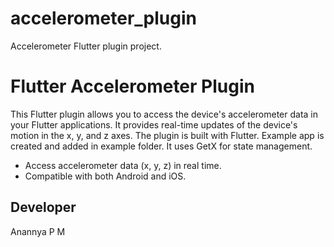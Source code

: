 # accelerometer_plugin

Accelerometer Flutter plugin project.

# Flutter Accelerometer Plugin

This Flutter plugin allows you to access the device's accelerometer data in your Flutter applications. It provides real-time updates of the device's motion in the x, y, and z axes. The plugin is built with Flutter. Example app is created and added in example folder. It uses GetX for state management.

- Access accelerometer data (x, y, z) in real time.
- Compatible with both Android and iOS.

## Developer
Anannya P M
